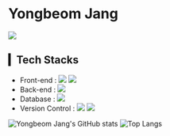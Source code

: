 # Yongbeom Jang
<a href="mailto:alex.ybjang@gmail.com" target="_blank"><img src="https://img.shields.io/badge/alex.ybjang@gmail.com-EA4335?style=flat-square&logo=Gmail&logoColor=white"/></a>

## ▎Tech Stacks
- Front-end : 
<span><img src="https://img.shields.io/badge/HTML-e34f26?style=flat-square&logo=html5&logoColor=white"/></span>
<span><img src="https://img.shields.io/badge/CSS-1572b6?style=flat-square&logo=css3&logoColor=white"/></span>
- Back-end :
<span><img src="https://img.shields.io/badge/Java-007396?style=flat-square&logo=java&logoColor=white"/></span>
- Database : <span><img src="https://img.shields.io/badge/MySQL-4479A1?style=flat-square&logo=MySQL&logoColor=white"/></span>
- Version Control : 
<span><img src="https://img.shields.io/badge/Git-f05032?style=flat-square&logo=git&logoColor=white"/></span>
<span><img src="https://img.shields.io/badge/GitHub-181717?style=flat-square&logo=github&logoColor=white"/></span>

![Yongbeom Jang's GitHub stats](https://github-readme-stats.vercel.app/api?username=yongbeomj&show_icons=true&theme=algolia)
![Top Langs](https://github-readme-stats.vercel.app/api/top-langs/?username=yongbeomj&layout=compact&theme=algolia)

<!--html, css, javascript, jquery, java, jsp, mysql-->
<!--
<span><img src="https://img.shields.io/badge/JavaScript-F7DF1E?style=flat&logo=JavaScript&logoColor=white"/></span>
<span><img src="https://img.shields.io/badge/jquery-0769AD?style=flat&logo=jquery&logoColor=white"/></span>
- Back-end : 
<span><img src="https://img.shields.io/badge/JSP-007396?style=flat&logo=java&logoColor=white"/></span><br/>
-->
